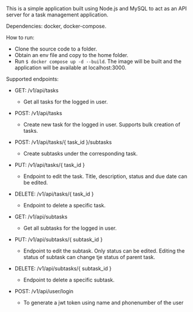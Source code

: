 This is a simple application built using Node.js and MySQL to act as an API server for a task management application.

Dependencies: docker, docker-compose.

How to run:
  - Clone the source code to a folder.
  - Obtain an env file and copy to the home folder.
  - Run `$ docker compose up -d --build`. The image will be built and the application will be available at localhost:3000.

Supported endpoints:

  - GET: /v1/api/tasks
    - Get all tasks for the logged in user.

  - POST: /v1/api/tasks
    - Create new task for the logged in user. Supports bulk creation of tasks.

  - POST: /v1/api/tasks/{ task_id }/subtasks
    - Create subtasks under the corresponding task.

  - PUT: /v1/api/tasks/{ task_id }
    - Endpoint to edit the task. Title, description, status and due date can be edited.

  - DELETE: /v1/api/tasks/{ task_id }
    - Endpoint to delete a specific task.

  - GET: /v1/api/subtasks
    - Get all subtasks for the logged in user.

  - PUT: /v1/api/subtasks/{ subtask_id }
    - Endpoint to edit the subtask. Only status can be edited. Editing the status of subtask can change tje status of parent task.

  - DELETE: /v1/api/subtasks/{ subtask_id }
    - Endpoint to delete a specific subtask.

  - POST: /v1/api/user/login
    - To generate a jwt token using name and phonenumber of the user
